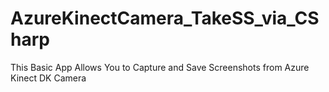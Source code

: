 # AzureKinectCamera_TakeSS_via_CSharp
This Basic App Allows You to Capture and Save Screenshots from Azure Kinect DK Camera
